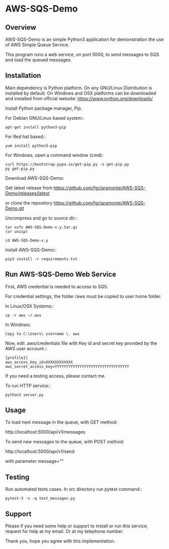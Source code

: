 # AWS-SQS-Demo

Overview
--------

AWS-SQS-Demo is an simple Python3 application for demonstration the use of AWS
Simple Queue Service.

This program runs a web service, on port 5000, to send messages to SQS and load
the queued messages.


Installation
------------

Main dependency is Python platform. On any GNU/Linux Distribution is installed
by default. On Windows and OSX platforms can be downloaded and installed from
official website: https://www.python.org/downloads/

Install Python package manager, Pip. 

For Debian GNU/Linux based system::

	apt-get install python3-pip

For Red hat based::

	yum install python3-pip
  
For Windows, open a command window (cmd):

	curl https://bootstrap.pypa.io/get-pip.py -o get-pip.py
	py get-pip.py


Download AWS-SQS-Demo:

Get latest release from https://github.com/fgclaramonte/AWS-SQS-Demo/releases/latest

or clone the repository https://github.com/fgclaramonte/AWS-SQS-Demo.git
 
Uncompress and go to source dir::

	tar xvfz AWS-SQS-Demo-x.y.tar.gz
	(or unzip)
	
	cd AWS-SQS-Demo-x.y
	

Install AWS-SQS-Demo::

	pip3 install -r requirements.txt

	

Run AWS-SQS-Demo Web Service
----------------------------

First, AWS credential is needed to access to SQS.

For credential settings, the folder /aws must be copied to user home folder.

In Linux/OSX Systems::

	cp -r aws ~/.aws
	
In Windows:

	Copy to C:\Users\ username \. aws
	
Now, edit .aws/credentials file with Key id and secret key provided by the AWS
user account.::

	[profile1]
	aws_access_key_id=XXXXXXXXXXXX
	aws_secret_access_key=YYYYYYYYYYYYYYYYYYYYYYYYYYYYYYYYY

If you need a testing access, please contact me.


To run HTTP service::

	python3 server.py
	

Usage
-----

To load next message in the queue, with GET method:

http://localhost:5000/api/v1/messages

To send new messages to the queue, with POST method:

http://localhost:5000/api/v1/send 

with parameter message="<new message>"


Testing
-------

Run automated tests cases. 
In src directory run pytest command::

	pytest-3 -s -q test_messages.py


Support
-------

Please if you need some help or support to install or run this service, request for help at my email. 
Or at my telephone number.

Thank you, hope you agree with this implementation.
